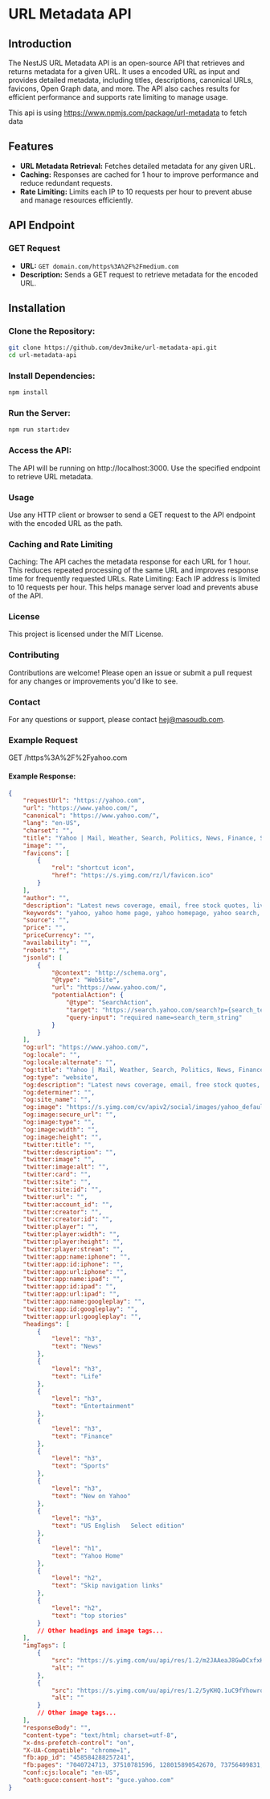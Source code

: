 # URL Metadata API

## Introduction

The NestJS URL Metadata API is an open-source API that retrieves and returns metadata for a given URL. It uses a encoded URL as input and provides detailed metadata, including titles, descriptions, canonical URLs, favicons, Open Graph data, and more. The API also caches results for efficient performance and supports rate limiting to manage usage.

This api is using https://www.npmjs.com/package/url-metadata to fetch data

## Features

- **URL Metadata Retrieval:** Fetches detailed metadata for any given URL.
- **Caching:** Responses are cached for 1 hour to improve performance and reduce redundant requests.
- **Rate Limiting:** Limits each IP to 10 requests per hour to prevent abuse and manage resources efficiently.

## API Endpoint

### GET Request

- **URL:** `GET domain.com/https%3A%2F%2Fmedium.com`
- **Description:** Sends a GET request to retrieve metadata for the encoded URL.

## Installation
### Clone the Repository:
```bash
git clone https://github.com/dev3mike/url-metadata-api.git
cd url-metadata-api
```

### Install Dependencies:
```bash
npm install
```

### Run the Server:
```bash
npm run start:dev
```

### Access the API:
The API will be running on http://localhost:3000.
Use the specified endpoint to retrieve URL metadata.

### Usage
Use any HTTP client or browser to send a GET request to the API endpoint with the encoded URL as the path.

### Caching and Rate Limiting
Caching: The API caches the metadata response for each URL for 1 hour. This reduces repeated processing of the same URL and improves response time for frequently requested URLs.
Rate Limiting: Each IP address is limited to 10 requests per hour. This helps manage server load and prevents abuse of the API.

### License
This project is licensed under the MIT License.

### Contributing
Contributions are welcome! Please open an issue or submit a pull request for any changes or improvements you'd like to see.

### Contact
For any questions or support, please contact hej@masoudb.com.

### Example Request
GET /https%3A%2F%2Fyahoo.com


#### Example Response:
```json
{
    "requestUrl": "https://yahoo.com",
    "url": "https://www.yahoo.com/",
    "canonical": "https://www.yahoo.com/",
    "lang": "en-US",
    "charset": "",
    "title": "Yahoo | Mail, Weather, Search, Politics, News, Finance, Sports & Videos",
    "image": "",
    "favicons": [
        {
            "rel": "shortcut icon",
            "href": "https://s.yimg.com/rz/l/favicon.ico"
        }
    ],
    "author": "",
    "description": "Latest news coverage, email, free stock quotes, live scores and video are just the beginning. Discover more every day at Yahoo!",
    "keywords": "yahoo, yahoo home page, yahoo homepage, yahoo search, yahoo mail, yahoo messenger, yahoo games, news, finance, sport, entertainment",
    "source": "",
    "price": "",
    "priceCurrency": "",
    "availability": "",
    "robots": "",
    "jsonld": [
        {
            "@context": "http://schema.org",
            "@type": "WebSite",
            "url": "https://www.yahoo.com/",
            "potentialAction": {
                "@type": "SearchAction",
                "target": "https://search.yahoo.com/search?p={search_term_string}",
                "query-input": "required name=search_term_string"
            }
        }
    ],
    "og:url": "https://www.yahoo.com/",
    "og:locale": "",
    "og:locale:alternate": "",
    "og:title": "Yahoo | Mail, Weather, Search, Politics, News, Finance, Sports & Videos",
    "og:type": "website",
    "og:description": "Latest news coverage, email, free stock quotes, live scores and video are just the beginning. Discover more every day at Yahoo!",
    "og:determiner": "",
    "og:site_name": "",
    "og:image": "https://s.yimg.com/cv/apiv2/social/images/yahoo_default_logo.png",
    "og:image:secure_url": "",
    "og:image:type": "",
    "og:image:width": "",
    "og:image:height": "",
    "twitter:title": "",
    "twitter:description": "",
    "twitter:image": "",
    "twitter:image:alt": "",
    "twitter:card": "",
    "twitter:site": "",
    "twitter:site:id": "",
    "twitter:url": "",
    "twitter:account_id": "",
    "twitter:creator": "",
    "twitter:creator:id": "",
    "twitter:player": "",
    "twitter:player:width": "",
    "twitter:player:height": "",
    "twitter:player:stream": "",
    "twitter:app:name:iphone": "",
    "twitter:app:id:iphone": "",
    "twitter:app:url:iphone": "",
    "twitter:app:name:ipad": "",
    "twitter:app:id:ipad": "",
    "twitter:app:url:ipad": "",
    "twitter:app:name:googleplay": "",
    "twitter:app:id:googleplay": "",
    "twitter:app:url:googleplay": "",
    "headings": [
        {
            "level": "h3",
            "text": "News"
        },
        {
            "level": "h3",
            "text": "Life"
        },
        {
            "level": "h3",
            "text": "Entertainment"
        },
        {
            "level": "h3",
            "text": "Finance"
        },
        {
            "level": "h3",
            "text": "Sports"
        },
        {
            "level": "h3",
            "text": "New on Yahoo"
        },
        {
            "level": "h3",
            "text": "US English   Select edition"
        },
        {
            "level": "h1",
            "text": "Yahoo Home"
        },
        {
            "level": "h2",
            "text": "Skip navigation links"
        },
        {
            "level": "h2",
            "text": "top stories"
        }
        // Other headings and image tags...
    ],
    "imgTags": [
        {
            "src": "https://s.yimg.com/uu/api/res/1.2/m2JAAeaJ8GwDCxfxKisOCQ--~B/Zmk9c3RyaW07aD0yNzI7cT05NTt3PTU2MDthcHBpZD15dGFjaHlvbg--/https://s.yimg.com/os/creatr-uploaded-images/2024-08/5b644c10-5291-11ef-b7fd-698bee14b8c7.cf.jpg",
            "alt": ""
        },
        {
            "src": "https://s.yimg.com/uu/api/res/1.2/5yKHQ.1uC9fVhowroV2bhQ--~B/Zmk9c3RyaW07aD0xODA7cT04MDt3PTM1NjthcHBpZD15dGFjaHlvbg--/https://s.yimg.com/os/creatr-uploaded-images/2024-08/2c1e9590-5283-11ef-bbbf-32bc0d798124.cf.jpg",
            "alt": ""
        }
        // Other image tags...
    ],
    "responseBody": "",
    "content-type": "text/html; charset=utf-8",
    "x-dns-prefetch-control": "on",
    "X-UA-Compatible": "chrome=1",
    "fb:app_id": "458584288257241",
    "fb:pages": "7040724713, 37510781596, 128015890542670, 73756409831, 1273983622628492, 183227235893, 107952415910993, 828031943896361, 338028696036, 228108177528276, 126435880711, 8603738371, 357311694375173, 168824166370, 116789651713844, 116789651713844, 284428852938, 116789651713844, 169590426398017, 150897358265131, 115060728528067, 358130347547704, 167601473274275, 166721106679241, 1573791532894850, 141301389258994, 138207559575213, 112996545439734, 345185573000, 131747896861126, 345185573000, 81262596234, 107143776010250, 137657892926963, 118757131504803",
    "conf:cjs:locale": "en-US",
    "oath:guce:consent-host": "guce.yahoo.com"
}
```


